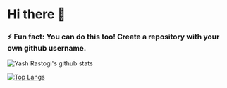 # Hi there 👋
### ⚡ Fun fact: You can do this too! Create a repository with your own github username.

<span style="display:inline-table;text-align:center">![Yash Rastogi's github stats](https://github-readme-stats.vercel.app/api?username=yashrastogi&show_icons=true&theme=radical)

[![Top Langs](https://github-readme-stats.vercel.app/api/top-langs/?username=yashrastogi&layout=compact)](https://github.com/yashrastogi)</span>


<!--
**yashrastogi/yashrastogi** is a ✨ _special_ ✨ repository because its `README.md` (this file) appears on your GitHub profile.

Here are some ideas to get you started:

- 🔭 I’m currently working on ...
- 🌱 I’m currently learning ...
- 👯 I’m looking to collaborate on ...
- 🤔 I’m looking for help with ...
- 💬 Ask me about ...
- 📫 How to reach me: ...
- 😄 Pronouns: ...
- ⚡ Fun fact: ...
-->
